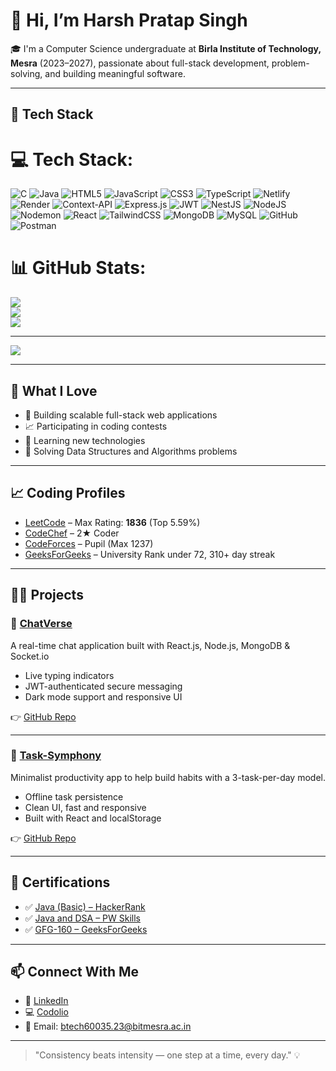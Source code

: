 # 👋 Hi, I’m Harsh Pratap Singh

🎓 I'm a Computer Science undergraduate at **Birla Institute of Technology, Mesra** (2023–2027), passionate about full-stack development, problem-solving, and building meaningful software.

---

## 🚀 Tech Stack

# 💻 Tech Stack:
![C](https://img.shields.io/badge/c-%2300599C.svg?style=for-the-badge&logo=c&logoColor=white) ![Java](https://img.shields.io/badge/java-%23ED8B00.svg?style=for-the-badge&logo=openjdk&logoColor=white) ![HTML5](https://img.shields.io/badge/html5-%23E34F26.svg?style=for-the-badge&logo=html5&logoColor=white) ![JavaScript](https://img.shields.io/badge/javascript-%23323330.svg?style=for-the-badge&logo=javascript&logoColor=%23F7DF1E) ![CSS3](https://img.shields.io/badge/css3-%231572B6.svg?style=for-the-badge&logo=css3&logoColor=white) ![TypeScript](https://img.shields.io/badge/typescript-%23007ACC.svg?style=for-the-badge&logo=typescript&logoColor=white) ![Netlify](https://img.shields.io/badge/netlify-%23000000.svg?style=for-the-badge&logo=netlify&logoColor=#00C7B7) ![Render](https://img.shields.io/badge/Render-%46E3B7.svg?style=for-the-badge&logo=render&logoColor=white) ![Context-API](https://img.shields.io/badge/Context--Api-000000?style=for-the-badge&logo=react) ![Express.js](https://img.shields.io/badge/express.js-%23404d59.svg?style=for-the-badge&logo=express&logoColor=%2361DAFB) ![JWT](https://img.shields.io/badge/JWT-black?style=for-the-badge&logo=JSON%20web%20tokens) ![NestJS](https://img.shields.io/badge/nestjs-%23E0234E.svg?style=for-the-badge&logo=nestjs&logoColor=white) ![NodeJS](https://img.shields.io/badge/node.js-6DA55F?style=for-the-badge&logo=node.js&logoColor=white) ![Nodemon](https://img.shields.io/badge/NODEMON-%23323330.svg?style=for-the-badge&logo=nodemon&logoColor=%BBDEAD) ![React](https://img.shields.io/badge/react-%2320232a.svg?style=for-the-badge&logo=react&logoColor=%2361DAFB) ![TailwindCSS](https://img.shields.io/badge/tailwindcss-%2338B2AC.svg?style=for-the-badge&logo=tailwind-css&logoColor=white) ![MongoDB](https://img.shields.io/badge/MongoDB-%234ea94b.svg?style=for-the-badge&logo=mongodb&logoColor=white) ![MySQL](https://img.shields.io/badge/mysql-4479A1.svg?style=for-the-badge&logo=mysql&logoColor=white) ![GitHub](https://img.shields.io/badge/github-%23121011.svg?style=for-the-badge&logo=github&logoColor=white) ![Postman](https://img.shields.io/badge/Postman-FF6C37?style=for-the-badge&logo=postman&logoColor=white)
# 📊 GitHub Stats:
![](https://github-readme-stats.vercel.app/api?username=HarshPratapSingh1&theme=shadow_red&hide_border=false&include_all_commits=false&count_private=false)<br/>
![](https://nirzak-streak-stats.vercel.app/?user=HarshPratapSingh1&theme=shadow_red&hide_border=false)<br/>
![](https://github-readme-stats.vercel.app/api/top-langs/?username=HarshPratapSingh1&theme=shadow_red&hide_border=false&include_all_commits=false&count_private=false&layout=compact)

---
[![](https://visitcount.itsvg.in/api?id=HarshPratapSingh1&icon=0&color=0)](https://visitcount.itsvg.in)

<!-- Proudly created with GPRM ( https://gprm.itsvg.in ) -->

---

## 🧠 What I Love

- 🔧 Building scalable full-stack web applications
- 📈 Participating in coding contests
- 🌱 Learning new technologies
- 🧩 Solving Data Structures and Algorithms problems

---

## 📈 Coding Profiles

- [LeetCode](https://leetcode.com/u/Harsh_Pratap_Singh-18/) – Max Rating: **1836** (Top 5.59%)
- [CodeChef](https://www.codechef.com/users/codinglagg) – 2★ Coder
- [CodeForces](https://codeforces.com/profile/CodingLagg) – Pupil (Max 1237)
- [GeeksForGeeks](https://www.geeksforgeeks.org/user/harshpratap715/) – University Rank under 72, 310+ day streak

---

## 🧑‍💻 Projects

### 🔹 [ChatVerse](https://chatversse.netlify.app/)
A real-time chat application built with React.js, Node.js, MongoDB & Socket.io
- Live typing indicators
- JWT-authenticated secure messaging
- Dark mode support and responsive UI

👉 [GitHub Repo](https://github.com/HarshPratapSingh1/ChatVerse)

---

### 🔹 [Task-Symphony](https://task-sym.netlify.app/)
Minimalist productivity app to help build habits with a 3-task-per-day model.
- Offline task persistence
- Clean UI, fast and responsive
- Built with React and localStorage

👉 [GitHub Repo](https://github.com/HarshPratapSingh1/Task-Symphony)

---

## 📜 Certifications

- ✅ [Java (Basic) – HackerRank](https://www.hackerrank.com/certificates/e9811a882a24)
- ✅ [Java and DSA – PW Skills](https://pwskills.com/learn/certificate/f61b3ca3-ccb4-4ca4-a839-d86864f954cb/)
- ✅ [GFG-160 – GeeksForGeeks](https://media.geeksforgeeks.org/courses/certificates/c90300d3297c76328e0ef9b33ae541cb.pdf)

---

## 📫 Connect With Me

- 🔗 [LinkedIn](https://www.linkedin.com/in/harsh-pratap-s)
- 💻 [Codolio](https://codolio.io/HarshPratapSingh1)
- 📧 Email: [btech60035.23@bitmesra.ac.in](mailto:btech60035.23@bitmesra.ac.in)

---

> "Consistency beats intensity — one step at a time, every day." 💡
